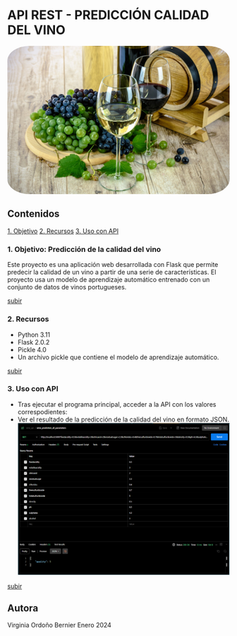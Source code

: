 # API REST - PREDICCIÓN CALIDAD DEL VINO

<img src="static/img/green_wine.jpg" alt="wine_lab" width="100%" style="border-radius:10%;"/>

## Contenidos
[1. Objetivo](#1-objetivo-predicción-de-la-calidad-del-vino)
[2. Recursos](#2-recursos)
[3. Uso con API](#3-uso-con-api)


### 1. Objetivo: Predicción de la calidad del vino

Este proyecto es una aplicación web desarrollada con Flask que permite predecir la calidad de un vino a partir de una serie de características. El proyecto usa un modelo de aprendizaje automático entrenado con un conjunto de datos de vinos portugueses.

[subir](#contenidos)
### 2. Recursos 

- Python 3.11
- Flask 2.0.2
- Pickle 4.0
- Un archivo pickle que contiene el modelo de aprendizaje automático.

[subir](#contenidos)

### 3. Uso con API
- Tras ejecutar el programa principal, acceder a la API con los valores correspodientes:
- Ver el resultado de la predicción de la calidad del vino en formato JSON.
![postman_request](static/img/postman_request.png)

[subir](#contenidos)


## Autora
Virginia Ordoño Bernier
Enero 2024